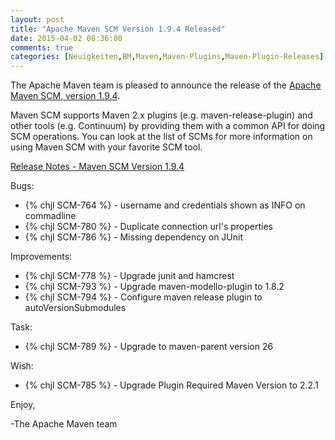 ```yaml
---
layout: post
title: "Apache Maven SCM Version 1.9.4 Released"
date: 2015-04-02 08:36:00
comments: true
categories: [Neuigkeiten,BM,Maven,Maven-Plugins,Maven-Plugin-Releases]
---
```

The Apache Maven team is pleased to announce the release of the 
[Apache Maven SCM, version 1.9.4](http://maven.apache.org/scm/).

Maven SCM supports Maven 2.x plugins (e.g. maven-release-plugin) and other
tools (e.g. Continuum) by providing them with a common API for doing SCM
operations. You can look at the list of SCMs for more information on using
Maven SCM with your favorite SCM tool.

<!-- more -->

[Release Notes - Maven SCM Version 1.9.4](http://jira.codehaus.org/secure/ReleaseNote.jspa?projectId=10527&version=20624)


Bugs:

 * {% chjl SCM-764 %} - username and credentials shown as INFO on commadline
 * {% chjl SCM-780 %} - Duplicate connection url's properties
 * {% chjl SCM-786 %} - Missing dependency on JUnit

Improvements:

 * {% chjl SCM-778 %} - Upgrade junit and hamcrest
 * {% chjl SCM-793 %} - Upgrade maven-modello-plugin to 1.8.2
 * {% chjl SCM-794 %} - Configure maven release plugin to autoVersionSubmodules

Task:

 * {% chjl SCM-789 %} - Upgrade to maven-parent version 26

Wish:

 * {% chjl SCM-785 %} - Upgrade Plugin Required Maven Version to 2.2.1


Enjoy,

-The Apache Maven team
